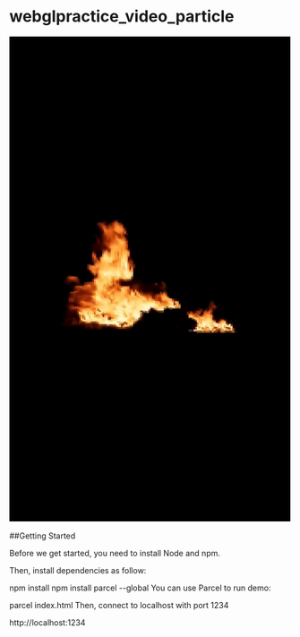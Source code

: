 # webglpractice_video_particle

![Preview](https://github.com/firekim2/webglpractice_video_particle/blob/main/img/preview.gif?raw=true)

##Getting Started

Before we get started, you need to install Node and npm.

Then, install dependencies as follow:

npm install
npm install parcel --global
You can use Parcel to run demo:

parcel index.html
Then, connect to localhost with port 1234

http://localhost:1234
